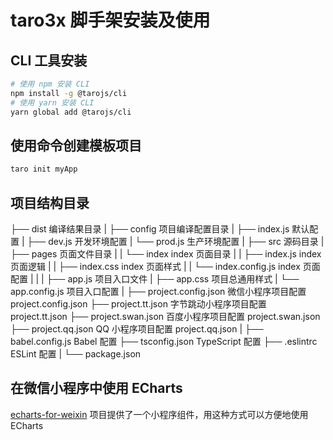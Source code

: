 # taro3x 脚手架安装及使用

## CLI 工具安装

```bash
# 使用 npm 安装 CLI
npm install -g @tarojs/cli
# 使用 yarn 安装 CLI
yarn global add @tarojs/cli
```

## 使用命令创建模板项目

```bash
taro init myApp
```

## 项目结构目录

├── dist 编译结果目录
|
├── config 项目编译配置目录
| ├── index.js 默认配置
| ├── dev.js 开发环境配置
| └── prod.js 生产环境配置
|
├── src 源码目录
| ├── pages 页面文件目录
| | └── index index 页面目录
| | ├── index.js index 页面逻辑
| | ├── index.css index 页面样式
| | └── index.config.js index 页面配置
| |
| ├── app.js 项目入口文件
| ├── app.css 项目总通用样式
| └── app.config.js 项目入口配置
|
├── project.config.json 微信小程序项目配置 project.config.json
├── project.tt.json 字节跳动小程序项目配置 project.tt.json
├── project.swan.json 百度小程序项目配置 project.swan.json
├── project.qq.json QQ 小程序项目配置 project.qq.json
|
├── babel.config.js Babel 配置
├── tsconfig.json TypeScript 配置
├── .eslintrc ESLint 配置
|
└── package.json

## 在微信小程序中使用 ECharts

[echarts-for-weixin](https://github.com/ecomfe/echarts-for-weixin) 项目提供了一个小程序组件，用这种方式可以方便地使用 ECharts


